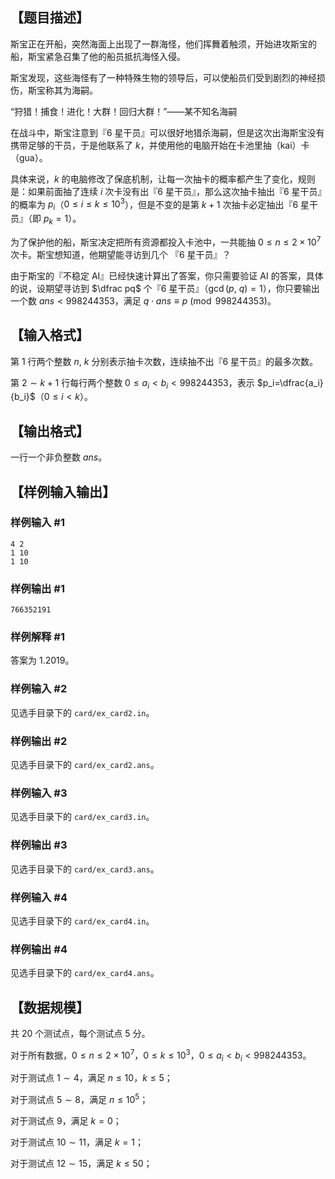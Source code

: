 ## 【题目描述】

斯宝正在开船，突然海面上出现了一群海怪，他们挥舞着触须，开始进攻斯宝的船，斯宝紧急召集了他的船员抵抗海怪入侵。

斯宝发现，这些海怪有了一种特殊生物的领导后，可以使船员们受到剧烈的神经损伤，斯宝称其为海嗣。

“狩猎！捕食！进化！大群！回归大群！”——某不知名海嗣

在战斗中，斯宝注意到『6 星干员』可以很好地猎杀海嗣，但是这次出海斯宝没有携带足够的干员，于是他联系了 $k$，并使用他的电脑开始在卡池里抽（kai）卡（gua）。

具体来说，$k$ 的电脑修改了保底机制，让每一次抽卡的概率都产生了变化，规则是：如果前面抽了连续 $i$ 次卡没有出『6 星干员』，那么这次抽卡抽出『6 星干员』的概率为 $p_i$​（$0\leq i\leq k\leq 10^3$），但是不变的是第 $k+1$ 次抽卡必定抽出『6 星干员』（即 $p_k=1$）。

为了保护他的船，斯宝决定把所有资源都投入卡池中，一共能抽 $0\leq n\leq 2\times 10^7$ 次卡。斯宝想知道，他期望能寻访到几个 『6 星干员』？

由于斯宝的『不稳定 AI』已经快速计算出了答案，你只需要验证 AI 的答案，具体的说，设期望寻访到 $\dfrac pq$​ 个『6 星干员』（$\gcd(p,\ q)=1$），你只要输出一个数 $ans < 998244353$，满足 $q\cdot ans\equiv p\pmod{998244353}$。

## 【输入格式】

第 $1$ 行两个整数 $n,\ k$ 分别表示抽卡次数，连续抽不出『6 星干员』的最多次数。

第 $2\sim k+1$ 行每行两个整数 $0\leq a_i < b_i < 998244353$，表示 $p_i=\dfrac{a_i}{b_i}$（$0\leq i < k$）。

## 【输出格式】

一行一个非负整数 $ans$。

## 【样例输入输出】

### 样例输入 #1

```
4 2
1 10
1 10
```

### 样例输出 #1

```
766352191
```

### 样例解释 #1

答案为 $1.2019$。

### 样例输入 #2

见选手目录下的 `card/ex_card2.in`。

### 样例输出 #2

见选手目录下的 `card/ex_card2.ans`。

### 样例输入 #3

见选手目录下的 `card/ex_card3.in`。

### 样例输出 #3

见选手目录下的 `card/ex_card3.ans`。

### 样例输入 #4

见选手目录下的 `card/ex_card4.in`。

### 样例输出 #4

见选手目录下的 `card/ex_card4.ans`。

## 【数据规模】

共 $20$ 个测试点，每个测试点 $5$ 分。

对于所有数据，$0\leq n\leq 2\times 10^7$，$0\leq k\leq 10^3$，$0\leq a_i < b_i < 998244353$。

对于测试点 $1\sim 4$，满足 $n\leq 10$，$k\leq 5$；

对于测试点 $5\sim 8$，满足 $n\leq 10^5$；

对于测试点 $9$，满足 $k=0$；

对于测试点 $10\sim 11$，满足 $k=1$；

对于测试点 $12\sim 15$，满足 $k\leq 50$；
